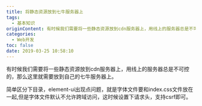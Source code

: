 ```yaml
---
title: 将静态资源放到七牛服务器上
tags:
  - 基本知识
originContent: 有时候我们需要将一些静态资源放到cdn服务器上，用线上的服务器总是不可控的，那么这里就需要放到自己的七牛服务器上。
categories:
  - Web开发
toc: false
date: 2019-03-25 10:58:10
---
```


有时候我们需要将一些静态资源放到cdn服务器上，用线上的服务器总是不可控的，那么这里就需要放到自己的七牛服务器上。

简单区分下目录，element-ui出现点问题，就是字体文件要和index.css文件放在一起,但是字体文件默认不允许跨域访问，这时候设置下请求头，支持csrf即可。
